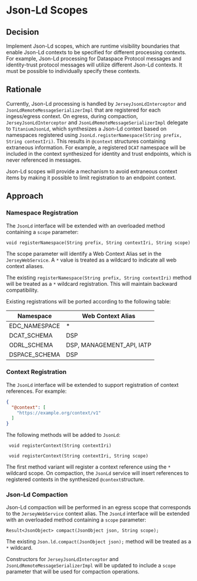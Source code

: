 # Json-Ld Scopes

## Decision

Implement Json-Ld scopes, which are runtime visibility boundaries that enable Json-Ld contexts to be specified for
different processing contexts. For example, Json-Ld processing for Dataspace Protocol messages and identity-trust
protocol messages will utilize different Json-Ld contexts. It must be possible to individually specify these contexts.

## Rationale

Currently, Json-Ld processing is handled by `JerseyJsonLdInterceptor` and `JsonLdRemoteMessageSerializerImpl` that are
registered for each ingess/egress context. On egress, during compaction, `JerseyJsonLdInterceptor`
and `JsonLdRemoteMessageSerializerImpl` delegate to `TitaniumJsonLd`, which synthesizes a Json-Ld context based on
namespaces registered using `JsonLd.registerNamespace(String prefix, String contextIri)`. This results in `@context`
structures containing extraneous information. For example, a registered `DCAT` namespace will be included in the context
synthesized for identity and trust endpoints, which is never referenced in messages.

Json-Ld scopes will provide a mechanism to avoid extraneous context items by making it possible to limit registration to
an endpoint context.

## Approach

### Namespace Registration

The `JsonLd` interface will be extended with an overloaded method containing a `scope` parameter:

```
void registerNamespace(String prefix, String contextIri, String scope)
```

The scope parameter will identify a Web Context Alias set in the `JerseyWebService`. A `*` value is treated as a
wildcard to indicate all web context aliases.

The existing `registerNamespace(String prefix, String contextIri)` method will be treated as a `*` wildcard
registration. This will maintain backward compatibility.

Existing registrations will be ported according to the following table:

| Namespace     | Web Context Alias         |
|---------------|---------------------------|
| EDC_NAMESPACE | *                         |
| DCAT_SCHEMA   | DSP                       |
| ODRL_SCHEMA   | DSP, MANAGEMENT_API, IATP |
| DSPACE_SCHEMA | DSP                       |

### Context Registration

The `JsonLd` interface will be extended to support registration of context references. For example:

```json
{
  "@context": [
    "https://example.org/context/v1"
  ]
}
```

The following methods will be added to `JsonLd`:

```
 void registerContext(String contextIri)
 
 void registerContext(String contextIri, String scope)
```

The first method variant will register a context reference using the `*` wildcard scope. On compaction, the `JsonLd`
service will insert references to registered contexts in the synthesized `@context`structure.

### Json-Ld Compaction

Json-Ld compaction will be performed in an egress scope that corresponds to the `JerseyWebService` context alias.
The `JsonLd` interface will be extended with an overloaded method containing a `scope` parameter:

```
Result<JsonObject> compact(JsonObject json, String scope);
```

The existing `Json.ld.compact(JsonObject json);` method will be treated as a `*` wildcard.

Constructors for `JerseyJsonLdInterceptor` and `JsonLdRemoteMessageSerializerImpl` will be updated to include a `scope`
parameter that will be used for compaction operations.

